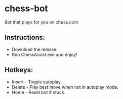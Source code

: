 # chess-bot

Bot that plays for you on chess.com

## Instructions:
- Download the release.
- Run ChessAssist.exe and enjoy!
 
## Hotkeys: 
- Insert - Toggle autoplay.
- Delete - Play best move when not in autoplay mode.
- Home - Reset bot if stuck.
